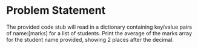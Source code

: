 # Problem Statement
The provided code stub will read in a dictionary containing key/value pairs of name:[marks] for a list of students. Print the average of the marks array for the student name provided, showing 2 places after the decimal.
